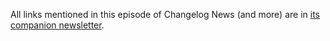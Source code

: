 All links mentioned in this episode of Changelog News (and more) are in [its companion newsletter](https://changelog.com/news/43/email).